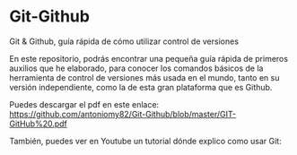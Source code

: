# Git-Github
Git &amp; Github, guía rápida de cómo utilizar control de versiones

En este repositorio, podrás encontrar una pequeña guía rápida de primeros auxilios que he elaborado, para conocer los comandos básicos de la herramienta de control de versiones más usada en el mundo, tanto en su versión independiente, como la de esta gran plataforma que es Github.

Puedes descargar el pdf en este enlace:
https://github.com/antoniomy82/Git-Github/blob/master/GIT-GitHub%20.pdf

También, puedes ver en Youtube un tutorial dónde explico como usar Git:

